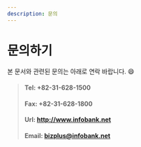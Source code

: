 ```yaml
---
description: 문의
---
```


# 문의하기

본 문서와 관련된 문의는 아래로 연락 바랍니다. :smile:

> #### Tel: +82-31-628-1500
>
> #### Fax: +82-31-628-1800
>
> #### Url:  http://www.infobank.net
>
> #### Email:  bizplus@infobank.net
